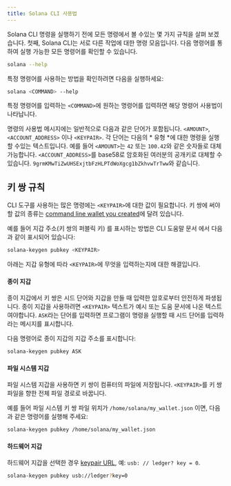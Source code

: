 ```yaml
---
title: Solana CLI 사용법
---
```


Solana CLI 명령을 실행하기 전에 모든 명령에서 볼 수있는 몇 가지 규칙을 살펴 보겠습니다. 첫째, Solana CLI는 서로 다른 작업에 대한 명령 모음입니다. 다음 명령어를 통하여 실행 가능한 모든 명령어를 확인할 수 있습니다.

```bash
solana --help
```

특정 명령어를 사용하는 방법을 확인하려면 다음을 실행하세요:

```bash
solana <COMMAND> --help
```

특정 명령어를 입력하는 `<COMMAND>`에 원하는 명령어를 입력하면 해당 명령어 사용법이 나타납니다.

명령의 사용법 메시지에는 일반적으로 다음과 같은 단어가 포함됩니다. `<AMOUNT>`, `<ACCOUNT_ADDRESS>` 이나 `<KEYPAIR>`. 각 단어는 다음의 * 유형 *에 대한 명령을 실행할 수있는 텍스트입니다. 예를 들어 `<AMOUNT>`는 `42` 또는 `100.42`와 같은 숫자들로 대체 가능합니다. `<ACCOUNT_ADDRESS>`를 base58로 암호화된 여러분의 공개키로 대체할 수 있습니다. `9grmKMwTiZwUHSExjtbFzHLPTdWoXgcg1bZkhvwTrTww`와 같습니다.

## 키 쌍 규칙

CLI 도구를 사용하는 많은 명령에는 `<KEYPAIR>`에 대한 값이 필요합니다. 키 쌍에 써야할 값의 종류는 [command line wallet you created](../wallet-guide/cli.md)에 달려 있습니다.

예를 들어 지갑 주소(키 쌍의 퍼블릭 키) 를 표시하는 방법은 CLI 도움말 문서 에서 다음과 같이 표시되어 있습니다:

```bash
solana-keygen pubkey <KEYPAIR>
```

아래는 지갑 유형에 따라 `<KEYPAIR>`에 무엇을 입력하는지에 대한 해결입니다.

#### 종이 지갑

종이 지갑에서 키 쌍은 시드 단어와 지갑을 만들 때 입력한 암호로부터 안전하게 파생됩니다. 종이 지갑을 사용하려면 `<KEYPAIR>` 텍스트가 예시 또는 도움 문서에 나온 텍스트여야합니다. `ASK`라는 단어를 입력하면 프로그램이 명령을 실행할 때 시드 단어를 입력하라는 메시지를 표시합니다.

다음 명령어로 종이 지갑의 지갑 주소를 표시합니다:

```bash
solana-keygen pubkey ASK
```

#### 파일 시스템 지갑

파일 시스템 지갑을 사용하면 키 쌍이 컴퓨터의 파일에 저장됩니다. `<KEYPAIR>`를 키 쌍 파일을 향한 전체 파일 경로로 바꿉니다.

예를 들어 파일 시스템 키 쌍 파일 위치가 `/home/solana/my_wallet.json` 이면, 다음과 같은 명령어를 실행해 주세요:

```bash
solana-keygen pubkey /home/solana/my_wallet.json
```

#### 하드웨어 지갑

하드웨어 지갑을 선택한 경우 [keypair URL](../wallet-guide/hardware-wallets.md#specify-a-hardware-wallet-key), 예: `usb: // ledger? key = 0`.

```bash
solana-keygen pubkey usb://ledger?key=0
```

